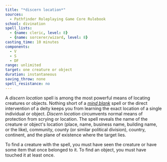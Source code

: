 ```yaml
---
title: "*discern location*"
sources:
  - Pathfinder Roleplaying Game Core Rulebook
school: divination
spell_lists:
  - {name: cleric, level: 8}
  - {name: sorcerer/wizard, level: 8}
casting_time: 10 minutes
components:
  - V
  - S
  - DF
range: unlimited
target: one creature or object
duration: instantaneous
saving_throw: none
spell_resistance: no
---
```


A *discern location* spell is among the most powerful means of locating creatures or objects. Nothing short of a [*mind blank*](/spells/mind-blank/) spell or the direct intervention of a deity keeps you from learning the exact location of a single individual or object. *Discern location* circumvents normal means of protection from scrying or location. The spell reveals the name of the creature or object's location (place, name, business name, building name, or the like), community, county (or similar political division), country, continent, and the plane of existence where the target lies.

To find a creature with the spell, you must have seen the creature or have some item that once belonged to it. To find an object, you must have touched it at least once.

